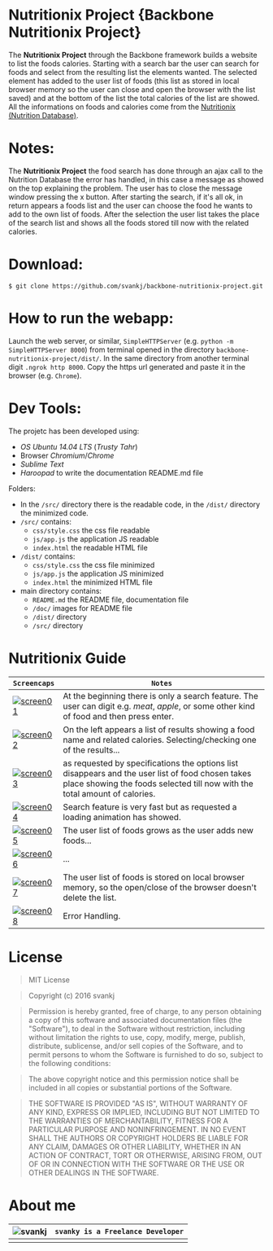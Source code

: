 Nutritionix Project {Backbone Nutritionix Project}
===============================
The **Nutritionix Project** through the Backbone framework builds a website to list the foods calories. Starting with a search bar the user can search for foods and select from the resulting list the elements wanted. The selected element has added to the user list of foods (this list as stored in local browser memory so the user can close and open the browser with the list saved) and at the bottom of the list the total calories of the list are showed. All the informations on foods and calories come from the [Nutritionix (Nutrition Database)](http://www.nutritionix.com/business/api/).

Notes:
===============================
The **Nutritionix Project** the food search has done through an ajax call to the Nutrition Database the error has handled, in this case a message as showed on the top explaining the problem. The user has to close the message window pressing the x button. After starting the search, if it's all ok, in return appears a foods list and the user can choose the food he wants to add to the own list of foods. After the selection the user list takes the place of the search list and shows all the foods stored till now with the related calories.


Download:
===============================
`$ git clone https://github.com/svankj/backbone-nutritionix-project.git`

How to run the webapp:
===============================
Launch the web server, or similar, `SimpleHTTPServer` (e.g. `python -m SimpleHTTPServer 8000`) from terminal opened in the directory `backbone-nutritionix-project/dist/`. In the same directory from another terminal digit `.ngrok http 8000`. Copy the https url generated and paste it in the browser (e.g. `Chrome`).

Dev Tools:
===============================
The projetc has been developed using:
*	*OS Ubuntu 14.04 LTS* (*Trusty Tahr*)
*	Browser *Chromium*/*Chrome*
*	*Sublime Text*
*	*Haroopad* to write the documentation README.md file

Folders:
*	In the `/src/` directory there is the readable code, in the `/dist/` directory the minimized code.
*	`/src/` contains:
	* 	`css/style.css` the css file readable
	* 	`js/app.js` the application JS readable
	* 	`index.html` the readable HTML file
*	`/dist/` contains:
	* 	`css/style.css` the css file minimized
	* 	`js/app.js` the application JS minimized
	* 	`index.html` the minimized HTML file
*	main directory contains:
	*	`README.md` the README file, documentation file
	*	`/doc/` images for README file
	*	`/dist/` directory
	*	`/src/` directory


Nutritionix Guide
===============================
 `Screencaps` | `Notes`
--- | ---
[![screen01](doc/01.jpg)](doc/01.jpg) | At the beginning there is only a search feature. The user can digit e.g. *meat*, *apple*, or some other kind of food and then press enter.
[![screen02](doc/02.jpg)](doc/02.jpg) | On the left appears a list of results showing a food name and related calories. Selecting/checking one of the results...
[![screen03](doc/03.jpg)](doc/03.jpg) | as requested by specifications the options list disappears and the user list of food chosen takes place showing the foods selected till now with the total amount of calories.
[![screen04](doc/04.jpg)](doc/04.jpg) | Search feature is very fast but as requested a loading animation has showed.
[![screen05](doc/05.jpg)](doc/05.jpg) | The user list of foods grows as the user adds new foods...
[![screen06](doc/06.jpg)](doc/06.jpg) | ...
[![screen07](doc/07.jpg)](doc/07.jpg) | The user list of foods is stored on local browser memory, so the open/close of the browser doesn't delete the list.
[![screen08](doc/08.jpg)](doc/08.jpg) | Error Handling.

License
===============================
>MIT License

>Copyright (c) 2016 svankj

>Permission is hereby granted, free of charge, to any person obtaining a copy
of this software and associated documentation files (the "Software"), to deal
in the Software without restriction, including without limitation the rights
to use, copy, modify, merge, publish, distribute, sublicense, and/or sell
copies of the Software, and to permit persons to whom the Software is
furnished to do so, subject to the following conditions:

>The above copyright notice and this permission notice shall be included in all
copies or substantial portions of the Software.

>THE SOFTWARE IS PROVIDED "AS IS", WITHOUT WARRANTY OF ANY KIND, EXPRESS OR
IMPLIED, INCLUDING BUT NOT LIMITED TO THE WARRANTIES OF MERCHANTABILITY,
FITNESS FOR A PARTICULAR PURPOSE AND NONINFRINGEMENT. IN NO EVENT SHALL THE
AUTHORS OR COPYRIGHT HOLDERS BE LIABLE FOR ANY CLAIM, DAMAGES OR OTHER
LIABILITY, WHETHER IN AN ACTION OF CONTRACT, TORT OR OTHERWISE, ARISING FROM,
OUT OF OR IN CONNECTION WITH THE SOFTWARE OR THE USE OR OTHER DEALINGS IN THE
SOFTWARE.

About me
===============================
![svankj](https://avatars3.githubusercontent.com/u/17667643?v=3&s=100) | `svanky is a Freelance Developer`
--- | ---
 	|